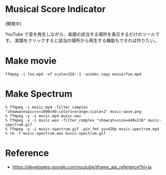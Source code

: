 # Musical Score Indicator

(開発中)

YouTube で音を再生しながら、楽譜の該当する場所を表示するだけのツールです。
楽譜をクリックすると該当の場所から再生する機能もできれば作りたい。

# Make movie

```
ffmpeg -i foo.mp4 -vf scale=320:-1 -acodec copy movie/foo.mp4
```

# Make Spectrum

```
% ffmpeg -i music.mp4 -filter_complex "showwavespic=s=1000x40:colors=orange:scale=2" music-wave.png
% ffmpeg -y -i music.mp4 music.wav
% ffmpeg -y -i music.wav -filter_complex "showcqt=size=448x136" music-spectrum.gif
% ffmpeg -y -i music-spectrum.gif -pix_fmt yuv420p music-spectrum.mp4
% rm -f music-spectrum.wav music-spectrum.gif
```


# Reference

- https://developers.google.com/youtube/iframe_api_reference?hl=ja
